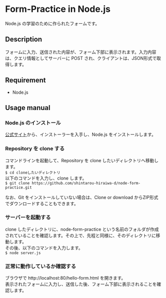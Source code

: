 # Form-Practice in Node.js
Node.js の学習のために作られたフォームです。  

## Description
フォームに入力、送信された内容が、フォーム下部に表示されます。入力内容は、クエリ情報としてサーバーに POST され、クライアントは、JSON形式で取得します。  

## Requirement
- Node.js  

## Usage manual
### Node.js のインストール
[公式サイト](https://nodejs.org/ja/)から、インストーラーを入手し、Node.js をインストールします。  

### Repository を clone する
コマンドラインを起動して、Repository を clone したいディレクトリへ移動します。  
```$ cd cloneしたいディレクトリ```  
以下のコマンドを入力し、clone します。  
```$ git clone https://github.com/shintarou-hiraiwa-d/node-form-practice.git```  

なお、Git をインストールしていない場合は、Clone or download からZIP形式でダウンロードすることもできます。

### サーバーを起動する
clone したディレクトリに、node-form-practice という名前のフォルダが作成されていることを確認します。その上で、先程と同様に、そのディレクトリに移動します。  
その後、以下のコマンドを入力します。  
```$ node server.js```  

### 正常に動作しているか確認する
ブラウザで http://localhost:80/hello-form.html を開きます。  
表示されたフォームに入力し、送信した後、フォーム下部に表示されることを確認します。  
